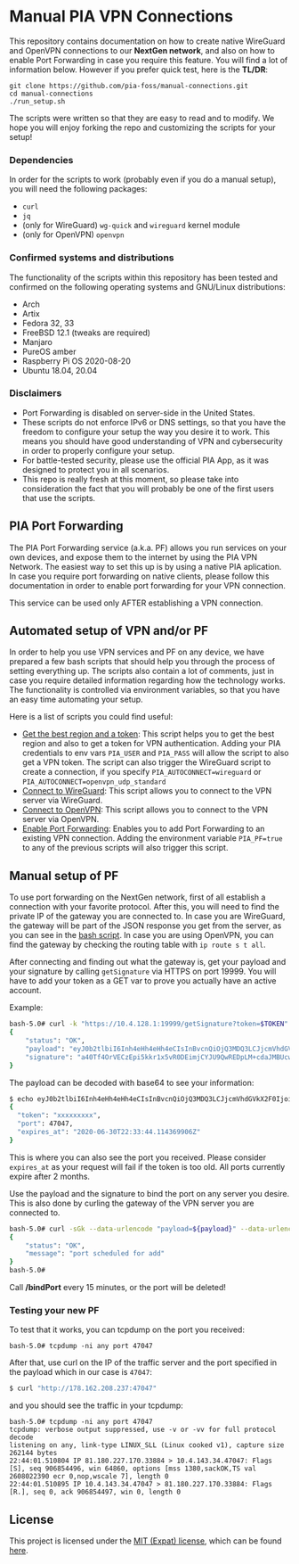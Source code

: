 # Manual PIA VPN Connections

This repository contains documentation on how to create native WireGuard and OpenVPN connections to our __NextGen network__, and also on how to enable Port Forwarding in case you require this feature. You will find a lot of information below. However if you prefer quick test, here is the __TL/DR__:

```
git clone https://github.com/pia-foss/manual-connections.git
cd manual-connections
./run_setup.sh
```

The scripts were written so that they are easy to read and to modify. We hope you will enjoy forking the repo and customizing the scripts for your setup!

### Dependencies

In order for the scripts to work (probably even if you do a manual setup), you will need the following packages:
 * `curl`
 * `jq`
 * (only for WireGuard) `wg-quick` and `wireguard` kernel module
 * (only for OpenVPN) `openvpn`

### Confirmed systems and distributions

The functionality of the scripts within this repository has been tested and confirmed on the following operating systems and GNU/Linux distributions:
 * Arch
 * Artix
 * Fedora 32, 33
 * FreeBSD 12.1 (tweaks are required)
 * Manjaro
 * PureOS amber
 * Raspberry Pi OS 2020-08-20
 * Ubuntu 18.04, 20.04

### Disclaimers

 * Port Forwarding is disabled on server-side in the United States.
 * These scripts do not enforce IPv6 or DNS settings, so that you have the freedom to configure your setup the way you desire it to work. This means you should have good understanding of VPN and cybersecurity in order to properly configure your setup.
 * For battle-tested security, please use the official PIA App, as it was designed to protect you in all scenarios.
 * This repo is really fresh at this moment, so please take into consideration the fact that you will probably be one of the first users that use the scripts.

## PIA Port Forwarding

The PIA Port Forwarding service (a.k.a. PF) allows you run services on your own devices, and expose them to the internet by using the PIA VPN Network. The easiest way to set this up is by using a native PIA aplication. In case you require port forwarding on native clients, please follow this documentation in order to enable port forwarding for your VPN connection.

This service can be used only AFTER establishing a VPN connection.

## Automated setup of VPN and/or PF

In order to help you use VPN services and PF on any device, we have prepared a few bash scripts that should help you through the process of setting everything up. The scripts also contain a lot of comments, just in case you require detailed information regarding how the technology works. The functionality is controlled via environment variables, so that you have an easy time automating your setup.

Here is a list of scripts you could find useful:
 * [Get the best region and a token](get_region_and_token.sh): This script helps you to get the best region and also to get a token for VPN authentication. Adding your PIA credentials to env vars `PIA_USER` and `PIA_PASS` will allow the script to also get a VPN token. The script can also trigger the WireGuard script to create a connection, if you specify `PIA_AUTOCONNECT=wireguard` or `PIA_AUTOCONNECT=openvpn_udp_standard`
 * [Connect to WireGuard](connect_to_wireguard_with_token.sh): This script allows you to connect to the VPN server via WireGuard.
 * [Connect to OpenVPN](connect_to_openvpn_with_token.sh): This script allows you to connect to the VPN server via OpenVPN.
 * [Enable Port Forwarding](port_forwarding.sh): Enables you to add Port Forwarding to an existing VPN connection. Adding the environment variable `PIA_PF=true` to any of the previous scripts will also trigger this script.

## Manual setup of PF

To use port forwarding on the NextGen network, first of all establish a connection with your favorite protocol. After this, you will need to find the private IP of the gateway you are connected to. In case you are WireGuard, the gateway will be part of the JSON response you get from the server, as you can see in the [bash script](https://github.com/pia-foss/manual-connections/blob/master/wireguard_and_pf.sh#L119). In case you are using OpenVPN, you can find the gateway by checking the routing table with `ip route s t all`.

After connecting and finding out what the gateway is, get your payload and your signature by calling `getSignature` via HTTPS on port 19999. You will have to add your token as a GET var to prove you actually have an active account.

Example:
```bash
bash-5.0# curl -k "https://10.4.128.1:19999/getSignature?token=$TOKEN"
{
    "status": "OK",
    "payload": "eyJ0b2tlbiI6Inh4eHh4eHh4eCIsInBvcnQiOjQ3MDQ3LCJjcmVhdGVkX2F0IjoiMjAyMC0wNC0zMFQyMjozMzo0NC4xMTQzNjk5MDZaIn0=",
    "signature": "a40Tf4OrVECzEpi5kkr1x5vR0DEimjCYJU9QwREDpLM+cdaJMBUcwFoemSuJlxjksncsrvIgRdZc0te4BUL6BA=="
}
```

The payload can be decoded with base64 to see your information:
```bash
$ echo eyJ0b2tlbiI6Inh4eHh4eHh4eCIsInBvcnQiOjQ3MDQ3LCJjcmVhdGVkX2F0IjoiMjAyMC0wNC0zMFQyMjozMzo0NC4xMTQzNjk5MDZaIn0= | base64 -d | jq 
{
  "token": "xxxxxxxxx",
  "port": 47047,
  "expires_at": "2020-06-30T22:33:44.114369906Z"
}
```
This is where you can also see the port you received. Please consider `expires_at` as your request will fail if the token is too old. All ports currently expire after 2 months.

Use the payload and the signature to bind the port on any server you desire. This is also done by curling the gateway of the VPN server you are connected to.
```bash
bash-5.0# curl -sGk --data-urlencode "payload=${payload}" --data-urlencode "signature=${signature}" https://10.4.128.1:19999/bindPort
{
    "status": "OK",
    "message": "port scheduled for add"
}
bash-5.0# 
```

Call __/bindPort__ every 15 minutes, or the port will be deleted!

### Testing your new PF

To test that it works, you can tcpdump on the port you received:

```
bash-5.0# tcpdump -ni any port 47047
```

After that, use curl on the IP of the traffic server and the port specified in the payload which in our case is `47047`:
```bash
$ curl "http://178.162.208.237:47047"
```

and you should see the traffic in your tcpdump:
```
bash-5.0# tcpdump -ni any port 47047
tcpdump: verbose output suppressed, use -v or -vv for full protocol decode
listening on any, link-type LINUX_SLL (Linux cooked v1), capture size 262144 bytes
22:44:01.510804 IP 81.180.227.170.33884 > 10.4.143.34.47047: Flags [S], seq 906854496, win 64860, options [mss 1380,sackOK,TS val 2608022390 ecr 0,nop,wscale 7], length 0
22:44:01.510895 IP 10.4.143.34.47047 > 81.180.227.170.33884: Flags [R.], seq 0, ack 906854497, win 0, length 0
```

## License
This project is licensed under the [MIT (Expat) license](https://choosealicense.com/licenses/mit/), which can be found [here](/LICENSE).
